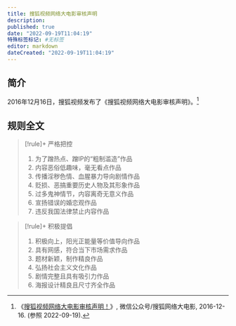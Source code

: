 ```yaml
---
title: 搜狐视频网络大电影审核声明
description:
published: true
date: "2022-09-19T11:04:19"
特殊标签标记: #无标签
editor: markdown
dateCreated: "2022-09-19T11:04:19"
---
```


## 简介

2016年12月16日，搜狐视频发布了《搜狐视频网络大电影审核声明》。[^KOHqt]

[^KOHqt]: 《[搜狐视频网络大电影审核声明！](https://archive.ph/KOHqt "https://mp.weixin.qq.com/s/LYXxLj7iJ-SQ9Mh-GocRXQ")》, 微信公众号/搜狐网络大电影, 2016-12-16. (参照 2022-09-19).

## 规则全文

> [!rule]+ 严格把控
>
> 1.  为了蹭热点、蹭IP的“粗制滥造”作品
> 2.  内容恶俗低趣味，毫无看点作品
> 3.  传播淫秽色情、血腥暴力导向剧情作品
> 4.  贬损、恶搞重要历史人物及其形象作品
> 5.  过多鬼神情节，内容离奇无意义作品
> 6.  宣扬错误的婚恋观作品
> 7.  违反我国法律禁止内容作品

> [!rule]+ 积极提倡
>
> 1.  积极向上，阳光正能量等价值导向作品
> 2.  具有网感，符合当下市场需求作品
> 3.  题材新颖，制作精良作品
> 4.  弘扬社会主义文化作品
> 5.  剧情完整且具有吸引力作品
> 6.  海报设计精良且尺寸齐全作品
